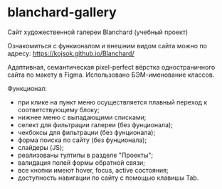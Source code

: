 # blanchard-gallery
Сайт художественной галереи Blanchard (учебный проект)

Ознакомиться с функионалом и внешним видом сайта можно по адресу: https://kojsok.github.io/Blanchard/

Адаптивная, семантическая pixel-perfect вёрстка одностраничного сайта по макету в Figma.
Использовано БЭМ-именование классов.

Функционал:
- при клике на пункт меню осуществляется плавный переход к соответствующему блоку;
- нижнее меню с выпадающими списками;
- селект для фильтрации галереи (без фунционала);
- чекбоксы для фильтрации (без фунционала);
- форма поиска по сайту (без фунционала);
- слайдеры (JS);
- реализованы тултипы в разделе "Проекты";
- валидация полей формы обратной связи;
- все кнопки имеют hover, focus, active состояния;
- доступность навигации по сайту с помощью клавишы Tab.



